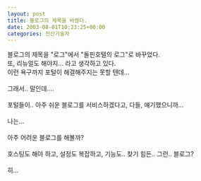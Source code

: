 ```yaml
---
layout: post
title: 블로그의 제목을 바꿨다.
date: 2003-08-01T10:23:25+00:00
categories: 전산기술자
---
```

블로그의 제목을 "로그"에서 "돌핀호텔의 로그"로 바꾸었다. <br />또, 리뉴얼도 해야지... 라고 생각하고 있다.<br />이런 욕구까지 포털이 해결해주지는 못할 텐데...<br /><br />그래서.. 말인데....<br /><br />포털들이.. 아주 쉬운 블로그를 서비스하겠다고, 다들, 얘기했으니까...<br /><br />나는...<br /><br />아주 어려운 블로그를 해볼까?<br /><br />호스팅도 해야 하고, 설정도 복잡하고, 기능도.. 찾기 힘든.. 그런.. 블로그? <br /><br />히...
